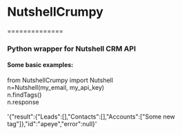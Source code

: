 <h1>NutshellCrumpy</h1>
==============

<h3>Python wrapper for Nutshell CRM API</h3>

<h4>Some basic examples:</h4>
<body>

from NutshellCrumpy import Nutshell
<br>
n=Nutshell(my_email, my_api_key)
<br>
n.findTags()
<br>
n.response
<br>
<br>
'{"result":{"Leads":[],"Contacts":[],"Accounts":["Some new tag"]},"id":"apeye","error":null}'


</body>

